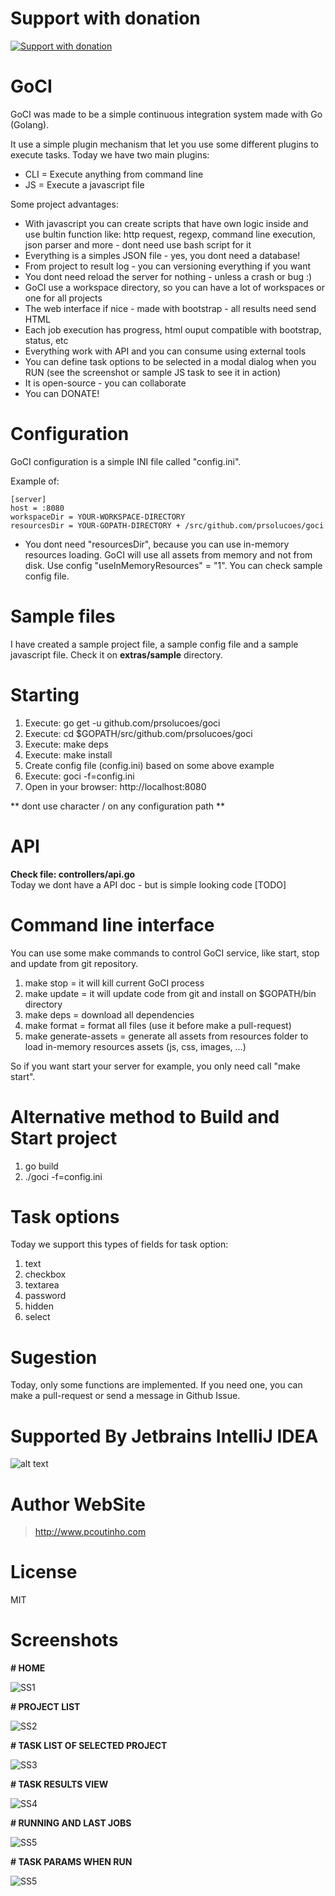 # Support with donation
[![Support with donation](http://donation.pcoutinho.com/images/donate-button.png)](http://donation.pcoutinho.com/)

# GoCI

GoCI was made to be a simple continuous integration system made with Go (Golang).

It use a simple plugin mechanism that let you use some different plugins to execute tasks. Today we have two main plugins:  
- CLI = Execute anything from command line  
- JS = Execute a javascript file
  
Some project advantages:
- With javascript you can create scripts that have own logic inside and use bultin function like: http request, regexp, command line execution, json parser and more - dont need use bash script for it
- Everything is a simples JSON file - yes, you dont need a database!
- From project to result log - you can versioning everything if you want
- You dont need reload the server for nothing - unless a crash or bug :)
- GoCI use a workspace directory, so you can have a lot of workspaces or one for all projects
- The web interface if nice - made with bootstrap - all results need send HTML
- Each job execution has progress, html ouput compatible with bootstrap, status, etc
- Everything work with API and you can consume using external tools
- You can define task options to be selected in a modal dialog when you RUN (see the screenshot or sample JS task to see it in action)
- It is open-source - you can collaborate
- You can DONATE!

# Configuration

GoCI configuration is a simple INI file called "config.ini".

Example of:

```
[server]
host = :8080
workspaceDir = YOUR-WORKSPACE-DIRECTORY
resourcesDir = YOUR-GOPATH-DIRECTORY + /src/github.com/prsolucoes/goci
```

* You dont need "resourcesDir", because you can use in-memory resources loading. GoCI will use all assets from memory and not from disk. Use config "useInMemoryResources" = "1". You can check sample config file. 

# Sample files

I have created a sample project file, a sample config file and a sample javascript file. Check it on **extras/sample** directory.

# Starting

1. Execute: go get -u github.com/prsolucoes/goci  
2. Execute: cd $GOPATH/src/github.com/prsolucoes/goci  
3. Execute: make deps  
4. Execute: make install  
5. Create config file (config.ini) based on some above example  
6. Execute: goci -f=config.ini
7. Open in your browser: http://localhost:8080  

** dont use character / on any configuration path **

# API

**Check file: controllers/api.go**  
Today we dont have a API doc - but is simple looking code [TODO]  

# Command line interface

You can use some make commands to control GoCI service, like start, stop and update from git repository.

1. make stop   = it will kill current GoCI process
2. make update = it will update code from git and install on $GOPATH/bin directory
3. make deps   = download all dependencies
4. make format = format all files (use it before make a pull-request)
5. make generate-assets = generate all assets from resources folder to load in-memory resources assets (js, css, images, ...)

So if you want start your server for example, you only need call "make start".

# Alternative method to Build and Start project

1. go build
2. ./goci -f=config.ini

# Task options

Today we support this types of fields for task option:  
  
1. text 
2. checkbox
3. textarea
4. password
5. hidden
6. select

# Sugestion

Today, only some functions are implemented. If you need one, you can make a pull-request or send a message in Github Issue.

# Supported By Jetbrains IntelliJ IDEA

![alt text](https://github.com/prsolucoes/goci/raw/master/extras/jetbrains/logo.png "Supported By Jetbrains IntelliJ IDEA")

# Author WebSite

> http://www.pcoutinho.com

# License

MIT

# Screenshots

**# HOME**

![SS1](https://github.com/prsolucoes/goci/raw/master/extras/screenshots/screenshot1.png "Screenshot 1")

**# PROJECT LIST**

![SS2](https://github.com/prsolucoes/goci/raw/master/extras/screenshots/screenshot2.png "Screenshot 2")

**# TASK LIST OF SELECTED PROJECT**

![SS3](https://github.com/prsolucoes/goci/raw/master/extras/screenshots/screenshot3.png "Screenshot 3")

**# TASK RESULTS VIEW**

![SS4](https://github.com/prsolucoes/goci/raw/master/extras/screenshots/screenshot4.png "Screenshot 4")

**# RUNNING AND LAST JOBS**

![SS5](https://github.com/prsolucoes/goci/raw/master/extras/screenshots/screenshot5.png "Screenshot 5")

**# TASK PARAMS WHEN RUN**

![SS5](https://github.com/prsolucoes/goci/raw/master/extras/screenshots/screenshot6.png "Screenshot 6")
